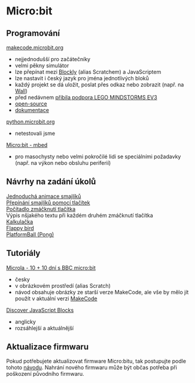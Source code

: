 # Micro:bit

## Programování
[makecode.microbit.org](https://makecode.microbit.org/#)
- nejjednodušší pro začátečníky
- velmi pěkny simulátor
- lze přepínat mezi [Blockly](https://developers.google.com/blockly/) (alias Scratchem) a JavaScriptem
- lze nastavit i český jazyk pro jména jednotlivých bloků
- každý projekt se dá uložit, poslat přes odkaz nebo zobrazit (např. na [Wall](https://github.com/RoboticsBrno/robotarnawall#tag-raw))
- před nedávnem [přibila podpora LEGO MINDSTORMS EV3](https://www.microsoft.com/en-us/makecode?rtc=1)
- [open-source](https://github.com/Microsoft/pxt)
- [dokumentace](https://makecode.microbit.org/docs)

[python.microbit.org](https://python.microbit.org/)
- netestovali jsme

[Micro:bit - mbed](https://os.mbed.com/platforms/Microbit/)
- pro masochysty nebo velmi pokročilé lidi se speciálními požadavky (např. na výkon nebo obsluhu periferií)

## Návrhy na zadání úkolů

[Jednoduchá animace smajlíků](https://makecode.microbit.org/_WKxbfp6A9b77)   
[Přepínání smajlíků pomocí tlačítek](https://makecode.microbit.org/_V4j7qgYoFUwW)   
[Počítadlo zmáčknutí tlačítka](https://makecode.microbit.org/_AebCimgih5ec)   
Výpis nšjakého textu při každém druhém zmáčknutí tlačítka   
[Kalkulačka](https://makecode.microbit.org/_HoFWC26Crhht)    
[Flappy bird](https://makecode.microbit.org/26678-71321-70574-28696)     
[PlatformBall (Pong)](https://makecode.microbit.org/39262-98444-67770-91512)

## Tutoriály
[Microla - 10 + 10 dní s BBC micro:bit](http://microla.cz/pro-zaky/10-dni-s-bbc-microbit/)
- česky
- v obrázkovém prostředí (alias Scratch)
- návod obsahuje obrázky ze starší verze MakeCode, ale vše by mělo jít použít v aktuální verzi [MakeCode](https://makecode.microbit.org/#)

[Discover JavaScript Blocks](https://www.microbit.org/en/2017-03-07-javascript-block-resources/)
- anglicky
- rozsáhlejší a aktuálnější

## Aktualizace firmwaru

Pokud potřebujete aktualizovat firmware Micro:bitu, tak postupujte podle tohoto [návodu](https://support.microbit.org/support/solutions/articles/19000019131-how-to-upgrade-the-firmware-on-the-micro-bit).
Nahrání nového firmwaru může být občas potřeba při poškození původního firmwaru.
